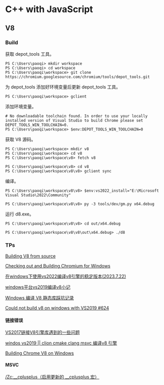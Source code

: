 # C++ with JavaScript

## V8

### Build

获取 depot_tools 工具。

```
PS C:\Users\paoqi> mkdir workspace
PS C:\Users\paoqi> cd workspace
PS C:\Users\paoqi\workspace> git clone https://chromium.googlesource.com/chromium/tools/depot_tools.git
```

为 depot_tools 添加好环境变量后更新 depot_tools 工具。

```
PS C:\Users\paoqi\workspace> gclient
```

添加环境变量。

```
# No downloadable toolchain found. In order to use your locally installed version of Visual Studio to build Chrome please set DEPOT_TOOLS_WIN_TOOLCHAIN=0.
PS C:\Users\paoqi\workspace> $env:DEPOT_TOOLS_WIN_TOOLCHAIN=0
```

获取 V8 源码。

```
PS C:\Users\paoqi\workspace> mkdir v8
PS C:\Users\paoqi\workspace> cd v8
PS C:\Users\paoqi\workspace\v8> fetch v8

PS C:\Users\paoqi\workspace\v8> cd v8
PS C:\Users\paoqi\workspace\v8\v8> gclient sync
```

编译。

```
PS C:\Users\paoqi\workspace\v8\v8> $env:vs2022_install="E:\Microsoft Visual Studio\2022\Community"

PS C:\Users\paoqi\workspace\v8\v8> py -3 tools/dev/gm.py x64.debug
```

运行 d8.exe。

```
PS C:\Users\paoqi\workspace\v8\v8> cd out/x64.debug

PS C:\Users\paoqi\workspace\v8\v8\out\x64.debug> ./d8
```

### TPs

[Building V8 from source](https://v8.dev/docs/build)

[Checking out and Building Chromium for Windows](https://chromium.googlesource.com/chromium/src/+/HEAD/docs/windows_build_instructions.md)

[在windows下使用vs2022编译v8引擎的稳定版本(2023.7.22)](https://www.cnblogs.com/xy0797/p/17574354.html)

[windows平台vs2019编译v8小记](https://www.cnblogs.com/PeterZ1997/p/18131427)

[Windows 编译 V8 静态库踩坑记录](https://toyobayashi.github.io/2020/07/04/V8/)

[Could not build v8 on windows with VS2019 #624](https://github.com/v8/v8.dev/issues/624)

#### 链接错误

[VS2017链接V8引擎库遇到的一些问题](https://blog.csdn.net/weixin_43939128/article/details/104678515)

[windos vs2019 || clion cmake clang msvc 编译v8 引擎](https://www.cnblogs.com/cfas/p/15657434.html)

[Building Chrome V8 on Windows](https://gist.github.com/jhalon/5cbaab99dccadbf8e783921358020159)

#### MSVC

[/Zc:__cplusplus（启用更新的 __cplusplus 宏）](https://learn.microsoft.com/zh-cn/cpp/build/reference/zc-cplusplus?view=msvc-170)
